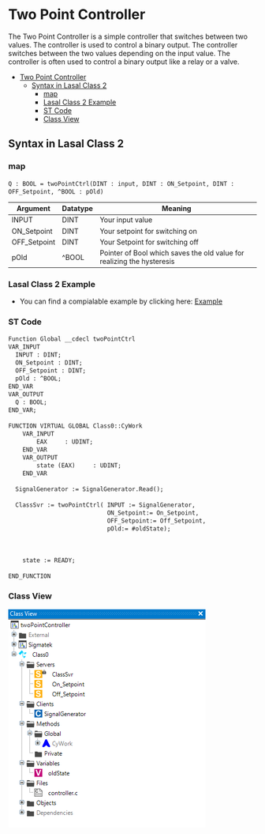 # Two Point Controller
The Two Point Controller is a simple controller that switches between two values. The controller is used to control a binary output. The controller switches between the two values depending on the input value. The controller is often used to control a binary output like a relay or a valve.


- [Two Point Controller](#two-point-controller)
  - [Syntax in Lasal Class 2](#syntax-in-lasal-class-2)
    - [map](#map)
    - [Lasal Class 2 Example](#lasal-class-2-example)
    - [ST Code](#st-code)
    - [Class View](#class-view)

## Syntax in Lasal Class 2

### map
```
Q : BOOL = twoPointCtrl(DINT : input, DINT : ON_Setpoint, DINT : OFF_Setpoint, ^BOOL : pOld)
```
| Argument | Datatype | Meaning |
| ------------- | ------------- | ------------- |
| INPUT  | DINT | Your input value |
| ON_Setpoint  | DINT  | Your setpoint for switching on  |
| OFF_Setpoint  | DINT  | Your Setpoint for switching off |
| pOld  | ^BOOL  | Pointer of Bool which saves the old value for realizing the hysteresis  |


### Lasal Class 2 Example
* You can find a compialable example by clicking here: [Example](https://github.com/Jumag-Dampferzeuger-GmbH/SIGMATEK-Jumag-Utils-Examples/tree/main/twoPointController)

### ST Code

```
Function Global __cdecl twoPointCtrl
VAR_INPUT
  INPUT : DINT;
  ON_Setpoint : DINT;
  OFF_Setpoint : DINT;
  pOld : ^BOOL;
END_VAR
VAR_OUTPUT
  Q : BOOL;
END_VAR;

FUNCTION VIRTUAL GLOBAL Class0::CyWork
	VAR_INPUT
		EAX 	: UDINT;
	END_VAR
	VAR_OUTPUT
		state (EAX) 	: UDINT;
	END_VAR
  
  SignalGenerator := SignalGenerator.Read();
  
  ClassSvr := twoPointCtrl( INPUT := SignalGenerator, 
                            ON_Setpoint:= On_Setpoint, 
                            OFF_Setpoint:= Off_Setpoint, 
                            pOld:= #oldState);
  
  

	state := READY;

END_FUNCTION
```






### Class View
![Alt text](img/image-13.png)